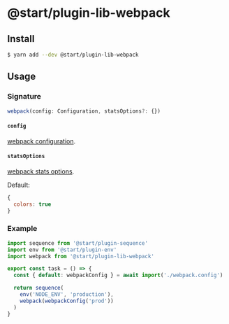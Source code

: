 # @start/plugin-lib-webpack

## Install

```sh
$ yarn add --dev @start/plugin-lib-webpack
```

## Usage

### Signature

```ts
webpack(config: Configuration, statsOptions?: {})
```

#### `config`

[webpack configuration](https://webpack.js.org/configuration/).

#### `statsOptions`

[webpack stats options](https://webpack.js.org/configuration/stats/#stats).

Default:

```js
{
  colors: true
}
```

### Example

```js
import sequence from '@start/plugin-sequence'
import env from '@start/plugin-env'
import webpack from '@start/plugin-lib-webpack'

export const task = () => {
  const { default: webpackConfig } = await import('./webpack.config')

  return sequence(
    env('NODE_ENV', 'production'),
    webpack(webpackConfig('prod'))
  )
}
```
